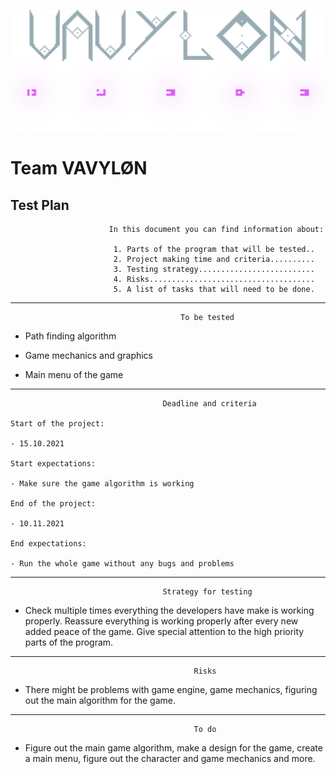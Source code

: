![Vavylon Logo](public/VAVYLON_LOGO_BIG_NOBG.png)
# Team VAVYLØN

## Test Plan

                          In this document you can find information about:

                           1. Parts of the program that will be tested..
                           2. Project making time and criteria..........
                           3. Testing strategy..........................
                           4. Risks.....................................
                           5. A list of tasks that will need to be done.
---
                                          To be tested

- 	Path finding algorithm

- 	Game mechanics and graphics

- 	Main menu of the game
---
                                      Deadline and criteria

    Start of the project:

    - 15.10.2021

    Start expectations:

    - Make sure the game algorithm is working

    End of the project:

    - 10.11.2021

    End expectations:

    - Run the whole game without any bugs and problems
---
                                      Strategy for testing
   - Check multiple times everything the developers have make is working properly. 
    Reassure everything is working properly after every new added peace of the game. 
    Give special attention to the high priority parts of the program.
---
                                             Risks

-   There might be problems with game engine, game mechanics, 
    figuring out the main algorithm for the game.

---
                                             To do
- Figure out the main game algorithm, make a design for the game, create a main menu,   figure out the character and game mechanics and more.